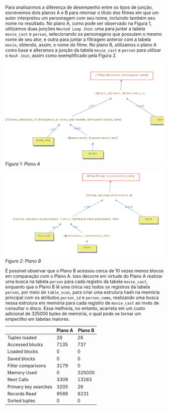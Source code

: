 Para analisarmos a diferença de desempenho entre os tipos de junção, escrevemos dois planos A e B para retornar o título dos filmes em que um autor interpretou um personagem com seu nome, incluindo também seu nome no resultado. No plano A, como pode ser observado na Figura 1, utilizamos duas junções `Nested Loop Join`: uma para juntar a tabela `movie_cast` e `person`, selecionando os personagens que possuíam o mesmo nome de seu ator, e outra para juntar a filtragem anterior com a tabela `movie`, obtendo, assim, o nome do filme. No plano B, utilizamos o plano A como base e alteramos a junção da tabela `movie_cast` e `person` para utilizar o `Hash Join`, assim como exemplificado pela Figura 2.

![](a.png)
*Figura 1: Plano A*

![](b.png)
*Figura 2: Plano B*

É possível observar que o Plano B acessou cerca de 10 vezes menos blocos em comparação com o Plano A. Isso decorre em virtude do Plano A realizar uma busca na tabela `person` para cada registro da tabela `movie_cast`, enquanto que o Plano B lê uma única vez todos os registros da tabela `person`, por meio do `table_scan`, para criar uma estrutura hash na memória principal com os atributos `person_id` e `person_name`, realizando uma busca nessa estrutura em memória para cada registro de `movie_cast` ao invés de consultar o disco. Essa melhoria, no entanto, acarreta em um custo adicional de 325000 bytes de memória, o qual pode se tornar um empecilho em tabelas maiores.

|                             | Plano A         | Plano B         |
|-----------------------------|-----------------|-----------------|
| Tuples loaded               | 26              | 26              |
| Accessed blocks             | 7135            | 737             |
| Loaded blocks               | 0               | 0               |
| Saved blocks                | 0               | 0               |
| Filter comparisons          | 3179            | 0               |
| Memory Used                 | 0               | 325000          |
| Next Calls                  | 3309            | 13283           |
| Primary key searches        | 3205            | 26              |
| Records Read                | 9588            | 8231            |
| Sorted tuples               | 0               | 0               |